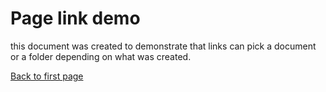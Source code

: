 ﻿Page link demo
=========

this document was created to demonstrate that links can pick a document or a folder
depending on what was created.

[Back to first page](./)
